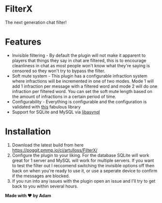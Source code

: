 # FilterX
The next generation chat filter!
# Features
- Invisible filtering - By default the plugin will not make it apparent to players that things they say in chat are filtered, this is to encourage cleanliness in chat as most people won't know what they're saying is censored so they won't try to bypass the filter.
- Soft mute system - This plugin has a configurable infraction system where infractions will be incremented in one of two modes. Mode 1 will add 1 infraction per message with a filtered word and mode 2 will do one infraction per filtered word. You can set the soft mute length based on the amount of infractions in a certain period of time.
- Configurability - Everything is configurable and the configuration is validated with  [this](https://github.com/lezhnev74/pasvl) fabulous library
- Support for SQLite and MySQL via [libasynql](https://github.com/poggit/libasynql)

# Installation

1. Download the latest build from here https://poggit.pmmp.io/ci/artulloss/FilterX/
2. Configure the plugin to your liking. For the database SQLite will work great for 1 server and MySQL will work for multiple servers. If you want to test the filter out I reccomend switching the invisible options off then back on when you're ready to use it, or use a seperate device to confirm if the messages are blocked.
3. If you run into any issues with the plugin open an issue and I'll try to get back to you within several hours.

**Made with ❤️ by Adam**